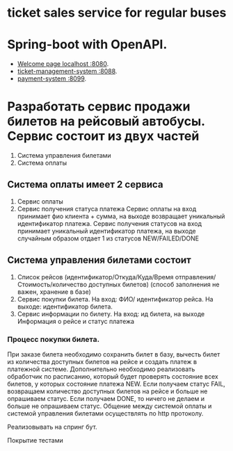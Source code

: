 # ticket sales service for regular buses

# Spring-boot with OpenAPI.

- [Welcome page localhost  :8080](http://127.0.0.1:8080/).
- [ticket-management-system  :8088](http://127.0.0.1:8088/).
- [payment-system  :8099](http://127.0.0.1:8099/).

# Разработать сервис продажи билетов на рейсовый автобусы. Сервис состоит из двух частей

1) Система управления билетами
2) Система оплаты

## Система оплаты имеет 2 сервиса
1) Сервис оплаты
2) Сервис получения статуса платежа
   Сервис оплаты на вход принимает фио клиента + сумма, на выходе возвращает
   уникальный идентификатор платежа.
   Сервис получения статусов на вход принимает уникальный идентификатор платежа,
   на выходе случайным образом отдает 1 из статусов NEW/FAILED/DONE

## Система управления билетами состоит
1) Список рейсов (идентификатор/Откуда/Куда/Время
   отправления/Стоимость/количество доступных билетов) (способ заполнения не важен,
   хранение в базе)
2) Сервис покупки билета. На вход: ФИО/ идентификатор рейса. На выходе:
   идентификатор билета.
3) Сервис информации по билету. На вход: ид билета, на выходе Информация о рейсе
   и статус платежа

### Процесс покупки билета.
   При заказе билета необходимо сохранить билет в базу, вычесть билет из количества
   доступных билетов на рейсе и создать платеж в платежной системе.
   Дополнительно необходимо реализовать обработчик по расписанию, который будет
   проверять состояние всех билетов, у которых состояние платежа NEW.
   Если получаем статус FAIL, возвращаем количество доступных билетов на рейсе и
   больше не опрашиваем статус.
   Если получаем DONE, то ничего не делаем и больше не опрашиваем статус.
   Общение между системой оплаты и системой управления билетами осуществлять по
   http протоколу.
   
Реализовывать на спринг бут.
   
Покрытие тестами
